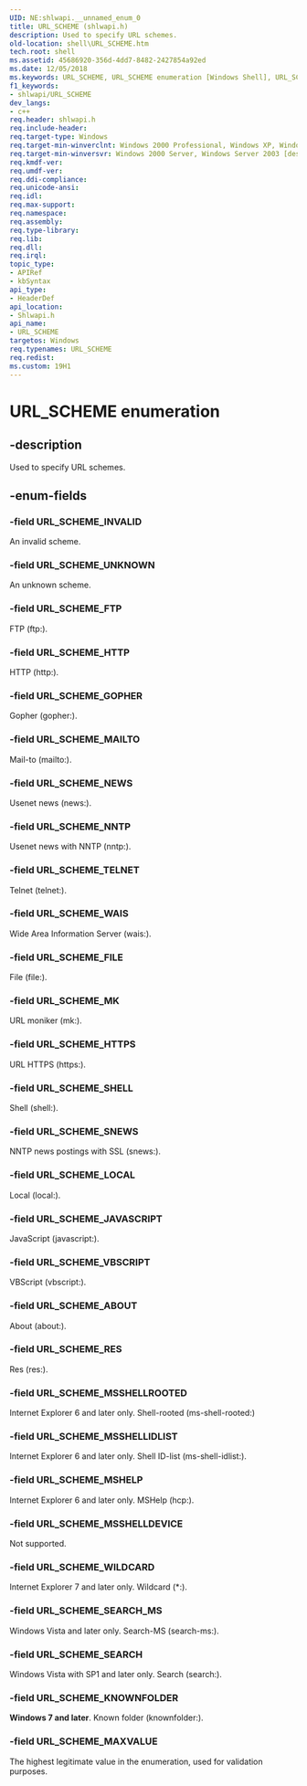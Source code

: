 ```yaml
---
UID: NE:shlwapi.__unnamed_enum_0
title: URL_SCHEME (shlwapi.h)
description: Used to specify URL schemes.
old-location: shell\URL_SCHEME.htm
tech.root: shell
ms.assetid: 45686920-356d-4dd7-8482-2427854a92ed
ms.date: 12/05/2018
ms.keywords: URL_SCHEME, URL_SCHEME enumeration [Windows Shell], URL_SCHEME_ABOUT, URL_SCHEME_FILE, URL_SCHEME_FTP, URL_SCHEME_GOPHER, URL_SCHEME_HTTP, URL_SCHEME_HTTPS, URL_SCHEME_INVALID, URL_SCHEME_JAVASCRIPT, URL_SCHEME_KNOWNFOLDER, URL_SCHEME_LOCAL, URL_SCHEME_MAILTO, URL_SCHEME_MAXVALUE, URL_SCHEME_MK, URL_SCHEME_MSHELP, URL_SCHEME_MSSHELLDEVICE, URL_SCHEME_MSSHELLIDLIST, URL_SCHEME_MSSHELLROOTED, URL_SCHEME_NEWS, URL_SCHEME_NNTP, URL_SCHEME_RES, URL_SCHEME_SEARCH, URL_SCHEME_SEARCH_MS, URL_SCHEME_SHELL, URL_SCHEME_SNEWS, URL_SCHEME_TELNET, URL_SCHEME_UNKNOWN, URL_SCHEME_VBSCRIPT, URL_SCHEME_WAIS, URL_SCHEME_WILDCARD, _win32_URL_SCHEME, shell.URL_SCHEME, shlwapi/URL_SCHEME, shlwapi/URL_SCHEME_ABOUT, shlwapi/URL_SCHEME_FILE, shlwapi/URL_SCHEME_FTP, shlwapi/URL_SCHEME_GOPHER, shlwapi/URL_SCHEME_HTTP, shlwapi/URL_SCHEME_HTTPS, shlwapi/URL_SCHEME_INVALID, shlwapi/URL_SCHEME_JAVASCRIPT, shlwapi/URL_SCHEME_KNOWNFOLDER, shlwapi/URL_SCHEME_LOCAL, shlwapi/URL_SCHEME_MAILTO, shlwapi/URL_SCHEME_MAXVALUE, shlwapi/URL_SCHEME_MK, shlwapi/URL_SCHEME_MSHELP, shlwapi/URL_SCHEME_MSSHELLDEVICE, shlwapi/URL_SCHEME_MSSHELLIDLIST, shlwapi/URL_SCHEME_MSSHELLROOTED, shlwapi/URL_SCHEME_NEWS, shlwapi/URL_SCHEME_NNTP, shlwapi/URL_SCHEME_RES, shlwapi/URL_SCHEME_SEARCH, shlwapi/URL_SCHEME_SEARCH_MS, shlwapi/URL_SCHEME_SHELL, shlwapi/URL_SCHEME_SNEWS, shlwapi/URL_SCHEME_TELNET, shlwapi/URL_SCHEME_UNKNOWN, shlwapi/URL_SCHEME_VBSCRIPT, shlwapi/URL_SCHEME_WAIS, shlwapi/URL_SCHEME_WILDCARD
f1_keywords:
- shlwapi/URL_SCHEME
dev_langs:
- c++
req.header: shlwapi.h
req.include-header: 
req.target-type: Windows
req.target-min-winverclnt: Windows 2000 Professional, Windows XP, Windows Vista, Windows 7 [desktop apps only]
req.target-min-winversvr: Windows 2000 Server, Windows Server 2003 [desktop apps only]
req.kmdf-ver: 
req.umdf-ver: 
req.ddi-compliance: 
req.unicode-ansi: 
req.idl: 
req.max-support: 
req.namespace: 
req.assembly: 
req.type-library: 
req.lib: 
req.dll: 
req.irql: 
topic_type:
- APIRef
- kbSyntax
api_type:
- HeaderDef
api_location:
- Shlwapi.h
api_name:
- URL_SCHEME
targetos: Windows
req.typenames: URL_SCHEME
req.redist: 
ms.custom: 19H1
---
```


# URL_SCHEME enumeration


## -description


Used to specify URL schemes.


## -enum-fields




### -field URL_SCHEME_INVALID

An invalid scheme.


### -field URL_SCHEME_UNKNOWN

An unknown scheme.


### -field URL_SCHEME_FTP

FTP (ftp:).


### -field URL_SCHEME_HTTP

HTTP (http:).


### -field URL_SCHEME_GOPHER

Gopher (gopher:).


### -field URL_SCHEME_MAILTO

Mail-to (mailto:).


### -field URL_SCHEME_NEWS

Usenet news (news:).


### -field URL_SCHEME_NNTP

Usenet news with NNTP (nntp:).


### -field URL_SCHEME_TELNET

Telnet (telnet:).


### -field URL_SCHEME_WAIS

Wide Area Information Server (wais:).


### -field URL_SCHEME_FILE

File (file:).


### -field URL_SCHEME_MK

URL moniker (mk:).


### -field URL_SCHEME_HTTPS

URL HTTPS (https:).


### -field URL_SCHEME_SHELL

Shell (shell:).


### -field URL_SCHEME_SNEWS

NNTP news postings with SSL (snews:).


### -field URL_SCHEME_LOCAL

Local (local:).


### -field URL_SCHEME_JAVASCRIPT

JavaScript (javascript:).


### -field URL_SCHEME_VBSCRIPT

VBScript (vbscript:).


### -field URL_SCHEME_ABOUT

About (about:).


### -field URL_SCHEME_RES

Res (res:).


### -field URL_SCHEME_MSSHELLROOTED

Internet Explorer 6 and later only. Shell-rooted (ms-shell-rooted:)


### -field URL_SCHEME_MSSHELLIDLIST

Internet Explorer 6 and later only. Shell ID-list (ms-shell-idlist:).


### -field URL_SCHEME_MSHELP

Internet Explorer 6 and later only. MSHelp (hcp:).


### -field URL_SCHEME_MSSHELLDEVICE

Not supported.


### -field URL_SCHEME_WILDCARD

Internet Explorer 7 and later only. Wildcard (*:).


### -field URL_SCHEME_SEARCH_MS

Windows Vista and later only. Search-MS (search-ms:).


### -field URL_SCHEME_SEARCH

Windows Vista with SP1 and later only. Search (search:).


### -field URL_SCHEME_KNOWNFOLDER

<b>Windows 7 and later</b>. Known folder (knownfolder:).


### -field URL_SCHEME_MAXVALUE

The highest legitimate value in the enumeration, used for validation purposes.


